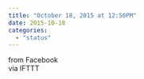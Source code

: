 ```yaml
---
title: "October 18, 2015 at 12:50PM"
date: 2015-10-18
categories: 
  - "status"
---
```


from Facebook  
via IFTTT

